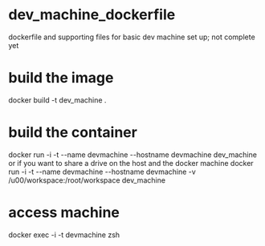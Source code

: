 # dev_machine_dockerfile
dockerfile and supporting files for basic dev machine set up; not complete yet

# build the image
docker build -t dev_machine .

# build the container
docker run -i -t --name devmachine --hostname devmachine dev_machine
or if you want to share a drive on the host and the docker machine
docker run -i -t --name devmachine --hostname devmachine -v /u00/workspace:/root/workspace dev_machine

# access machine
docker exec -i -t devmachine zsh
